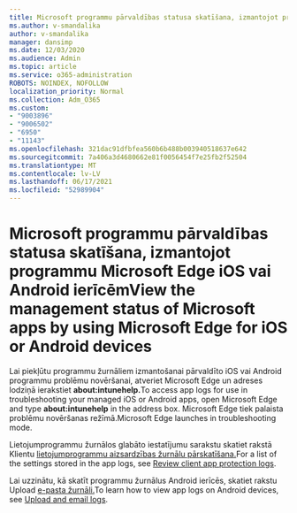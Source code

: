 ```yaml
---
title: Microsoft programmu pārvaldības statusa skatīšana, izmantojot programmu Microsoft Edge iOS vai Android ierīcēm
ms.author: v-smandalika
author: v-smandalika
manager: dansimp
ms.date: 12/03/2020
ms.audience: Admin
ms.topic: article
ms.service: o365-administration
ROBOTS: NOINDEX, NOFOLLOW
localization_priority: Normal
ms.collection: Adm_O365
ms.custom:
- "9003896"
- "9006502"
- "6950"
- "11143"
ms.openlocfilehash: 321dac91dfbfea560b6b488b003940518637e642
ms.sourcegitcommit: 7a406a3d4680662e81f0056454f7e25fb2f52504
ms.translationtype: MT
ms.contentlocale: lv-LV
ms.lasthandoff: 06/17/2021
ms.locfileid: "52989904"
---
```

# <a name="view-the-management-status-of-microsoft-apps-by-using-microsoft-edge-for-ios-or-android-devices"></a><span data-ttu-id="b103f-102">Microsoft programmu pārvaldības statusa skatīšana, izmantojot programmu Microsoft Edge iOS vai Android ierīcēm</span><span class="sxs-lookup"><span data-stu-id="b103f-102">View the management status of Microsoft apps by using Microsoft Edge for iOS or Android devices</span></span>

<span data-ttu-id="b103f-103">Lai piekļūtu programmu žurnāliem izmantošanai pārvaldīto iOS vai Android programmu problēmu novēršanai, atveriet Microsoft Edge un adreses lodziņā ierakstiet **about:intunehelp.**</span><span class="sxs-lookup"><span data-stu-id="b103f-103">To access app logs for use in troubleshooting your managed iOS or Android apps, open Microsoft Edge and type **about:intunehelp** in the address box.</span></span> <span data-ttu-id="b103f-104">Microsoft Edge tiek palaista problēmu novēršanas režīmā.</span><span class="sxs-lookup"><span data-stu-id="b103f-104">Microsoft Edge launches in troubleshooting mode.</span></span>

<span data-ttu-id="b103f-105">Lietojumprogrammu žurnālos glabāto iestatījumu sarakstu skatiet rakstā Klientu [lietojumprogrammu aizsardzības žurnālu pārskatīšana.](/mem/intune/apps/app-protection-policy-settings-log)</span><span class="sxs-lookup"><span data-stu-id="b103f-105">For a list of the settings stored in the app logs, see [Review client app protection logs](/mem/intune/apps/app-protection-policy-settings-log).</span></span>

<span data-ttu-id="b103f-106">Lai uzzinātu, kā skatīt programmu žurnālus Android ierīcēs, skatiet rakstu Upload [e-pasta žurnāli.](/mem/intune/user-help/send-logs-to-your-it-admin-by-email-android)</span><span class="sxs-lookup"><span data-stu-id="b103f-106">To learn how to view app logs on Android devices, see [Upload and email logs](/mem/intune/user-help/send-logs-to-your-it-admin-by-email-android).</span></span>